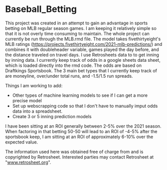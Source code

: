 # Baseball_Betting

This project was created in an attempt to gain an advantage in sports betting on MLB regular season games. I am keeping it relatively simple so that it is not overly time consuming to maintain. The whole project can currently be run through the MLB.rmd file. The model takes fivethirtyeight's MLB ratings (https://projects.fivethirtyeight.com/2021-mlb-predictions/) and combines it with doubleheader variable, games played the day before, and the distance traveled on travel days. I use Retrosheets data to to get inning by inning data. I currently keep track of odds in a google sheets data sheet, which is loaded directly into the rmd code. The odds are based on Draftkings Sportsbook. The 3 main bet types that I currently keep track of are moneyline, over/under total runs, and -1.5/1.5 run spreads.

Things I am working to add:
- Other types of machine learning models to see if I can get a more precise model
- Set up webscrapping code so that I don't have to manually imput odds data into a spreadsheet.
- Create 3 or 5 inning prediction models

I have been sitting at an ROI generally between 2-5% over the 2021 season. When factoring in that betting 50-50 will lead to an ROI of -4-5% after the sportsbook keep, I am sitting at an ROI of approximately 6-10% over the expected value.

The information used here was obtained free of
charge from and is copyrighted by Retrosheet.  Interested
parties may contact Retrosheet at "www.retrosheet.org".
